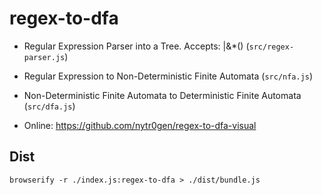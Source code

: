 # regex-to-dfa


* Regular Expression Parser into a Tree. Accepts: |&*() (`src/regex-parser.js`)
* Regular Expression to Non-Deterministic Finite Automata (`src/nfa.js`)
* Non-Deterministic Finite Automata to Deterministic Finite Automata (`src/dfa.js`)

* Online: https://github.com/nytr0gen/regex-to-dfa-visual

## Dist
`browserify -r ./index.js:regex-to-dfa > ./dist/bundle.js`
